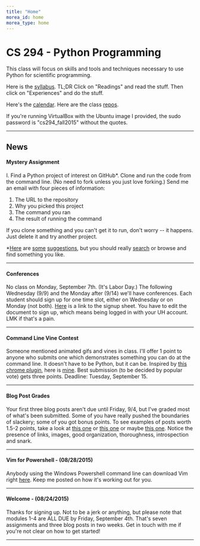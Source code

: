 ```yaml
---
title: "Home"
morea_id: home
morea_type: home
---
```


# CS 294 - Python Programming

This class will focus on skills and tools and techniques necessary to use Python for scientific programming.

Here is the [syllabus](http://tinyurl.com/cs294-python-syllabus). TL;DR Click on "Readings" and read the stuff. Then click on "Experiences" and do the stuff.

Here's the [calendar](http://tinyurl.com/cs294-python-calendar). Here are the class [repos](https://github.com/cs294-python/).

If you're running VirtualBox with the Ubuntu image I provided, the sudo password is "cs294_fall2015" without the quotes.

<hr />

## News

#### Mystery Assignment

I. Find a Python project of interest on GitHub*. Clone and run the code from the command line. (No need to fork unless you just love forking.) Send me an email with four pieces of information:

1. The URL to the repository
2. Why you picked this project
3. The command you ran
4. The result of running the command

If you clone something and you can't get it to run, don't worry -- it happens. Just delete it and try another project.

*[Here](https://github.com/saffsd/langid.py) are [some](https://github.com/thearn/game-of-life) [suggestions](https://github.com/fogleman/Minecraft), but you should really [search](https://github.com/search?utf8=%E2%9C%93&q=stars%3A%3E5+language%3APython+size%3A%3C150&type=Repositories&ref=searchresults) or browse and find something you like.

<hr />

#### Conferences

No class on Monday, September 7th. (It's Labor Day.) The following Wednesday (9/9) and the Monday after (9/14) we'll have conferences. Each student should sign up for one time slot, either on Wednesday or on Monday (not both). [Here](https://docs.google.com/spreadsheets/d/1VGaXQUSWVQ1XiD89y3z9c-bUYEakARU_bzK251VzcJY/edit?usp=sharing) is a link to the signup sheet. You have to edit the document to sign up, which means being logged in with your UH account. LMK if that's a pain.

<hr />

#### Command Line Vine Contest

Someone mentioned animated gifs and vines in class. I'll offer 1 point to anyone who submits one which demonstrates something you can do at the command line. It doesn't have to be Python, but it can be. Inspired by [this chrome plugin](https://chrome.google.com/webstore/detail/cloud-to-butt-plus/apmlngnhgbnjpajelfkmabhkfapgnoai), here is [mine](http://imgur.com/Dgk4Le9). Best submission (to be decided by popular vote) gets three points. Deadline: Tuesday, September 15.

<hr />

#### Blog Post Grades

Your first three blog posts aren't due until Friday, 9/4, but I've graded most of what's been submitted. Some of you have really pushed the boundaries of slackery; some of you got bonus points. To see examples of posts worth 1.5-2 points, take a look at [this one](http://gigaelectronvolts.tumblr.com/post/127461192421/data-sharing) or [this one](https://johfa.wordpress.com/2015/08/25/the-development-environment/) or maybe [this one](https://mkb0517.wordpress.com/2015/08/26/describing-my-dev-environment-because-apparently-thats-a-thing/). Notice the presence of links, images, good organization, thoroughness, introspection and snark.

<hr />

#### Vim for Powershell - (08/28/2015)

Anybody using the Windows Powershell command line can download Vim right [here](http://www.vim.org/download.php#pc). Keep me posted on how it's working out for you.

<hr />

#### Welcome - (08/24/2015)

Thanks for signing up. Not to be a jerk or anything, but please note that modules 1-4 are ALL DUE by Friday, September 4th. That's seven assignments and three blog posts in two weeks. Get in touch with me if you're not clear on how to get started!

<hr />
